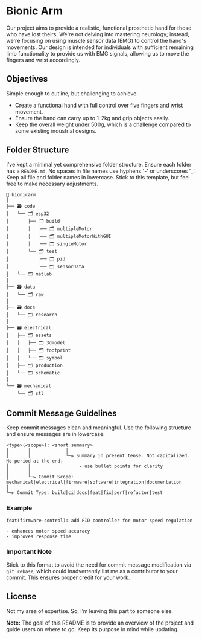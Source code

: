 # Bionic Arm

Our project aims to provide a realistic, functional prosthetic hand for those who have lost theirs. We're not delving into mastering neurology; instead, we're focusing on using muscle sensor data (EMG) to control the hand's movements. Our design is intended for individuals with sufficient remaining limb functionality to provide us with EMG signals, allowing us to move the fingers and wrist accordingly.

## Objectives

Simple enough to outline, but challenging to achieve:

- Create a functional hand with full control over five fingers and wrist movement.
- Ensure the hand can carry up to 1-2kg and grip objects easily.
- Keep the overall weight under 500g, which is a challenge compared to some existing industrial designs.

## Folder Structure

I’ve kept a minimal yet comprehensive folder structure. Ensure each folder has a `README.md`. No spaces in file names use hyphens '-' or underscores '_'. Keep all file and folder names in lowercase. Stick to this template, but feel free to make necessary adjustments.

```
📁 bionicarm
│
├── 🗃️ code
│   └── 🗂️ esp32
│       ├── 🗂️ build
│       │   ├── 🗂️ multipleMotor
│       │   ├── 🗂️ multipleMotorWithGUI
│       │   └── 🗂️ singleMotor
│       └── 🗂️ test
│           ├── 🗂️ pid
│           └── 🗂️ sensorData
│   └── 🗂️ matlab
│
├── 🗃️ data
│   └── 🗂️ raw
│
├── 🗃️ docs
│   └── 🗂️ research
│
├── 🗃️ electrical
│   ├── 🗂️ assets
│   │   ├── 🗂️ 3dmodel
│   │   ├── 🗂️ footprint
│   │   └── 🗂️ symbol
│   ├── 🗂️ production
│   └── 🗂️ schematic
│
└── 🗃️ mechanical
    └── 🗂️ stl
```

## Commit Message Guidelines

Keep commit messages clean and meaningful. Use the following structure and ensure messages are in lowercase:

```
<type>(<scope>): <short summary>
│       │             │
│       │             └─⫸ Summary in present tense. Not capitalized. No period at the end.
│       │                  - use bullet points for clarity
│       │
│       └─⫸ Commit Scope: mechanical|electrical|firmware|software|integration|documentation
│
└─⫸ Commit Type: build|ci|docs|feat|fix|perf|refactor|test
```

### Example

```
feat(firmware-control): add PID controller for motor speed regulation

- enhances motor speed accuracy
- improves response time
```

### Important Note

Stick to this format to avoid the need for commit message modification via `git rebase`, which could inadvertently list me as a contributor to your commit. This ensures proper credit for your work.

## License

Not my area of expertise. So, I’m leaving this part to someone else.

**Note:** The goal of this README is to provide an overview of the project and guide users on where to go. Keep its purpose in mind while updating.